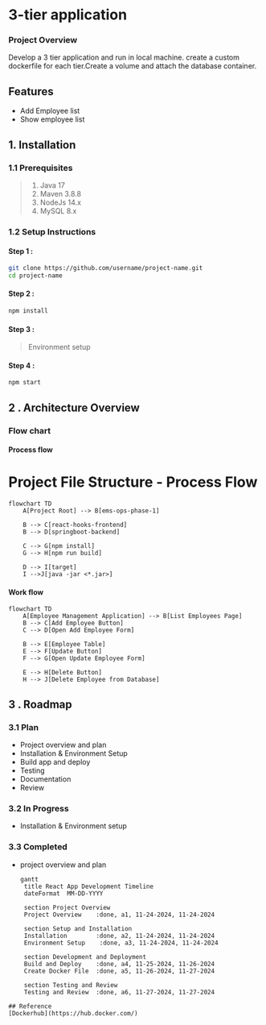 # 3-tier application
### Project Overview
Develop a 3 tier application and run in local machine. create a custom dockerfile for each tier.Create a volume and attach the database container.
## Features
* Add Employee list
* Show employee list
## 1. Installation 
### 1.1  Prerequisites
> 1. Java 17
> 2. Maven 3.8.8
> 3. NodeJs 14.x
> 4. MySQL 8.x
### 1.2 Setup Instructions
#### Step 1 : 
```bash
git clone https://github.com/username/project-name.git
cd project-name
```
#### Step 2 :
```bash
npm install
```
#### Step 3 :
> Environment setup
#### Step 4 :
```bash
npm start
```
## 2 . Architecture Overview
### Flow chart
#### Process flow
# Project File Structure - Process Flow

```mermaid
flowchart TD
    A[Project Root] --> B[ems-ops-phase-1]
    
    B --> C[react-hooks-frontend]
    B --> D[springboot-backend]

    C --> G[npm install]
    G --> H[npm run build]

    D --> I[target]
    I -->J[java -jar <*.jar>]
```

#### Work flow
```mermaid
flowchart TD
    A[Employee Management Application] --> B[List Employees Page]
    B --> C[Add Employee Button]
    C --> D[Open Add Employee Form]

    B --> E[Employee Table]
    E --> F[Update Button]
    F --> G[Open Update Employee Form]

    E --> H[Delete Button]
    H --> J[Delete Employee from Database]
```
## 3 . Roadmap
### 3.1 Plan
* Project overview and plan
* Installation & Environment Setup
* Build app and deploy
* Testing
* Documentation
* Review
### 3.2 In Progress
* Installation & Environment setup
### 3.3 Completed
* project overview and plan
   ```mermaid
  gantt
    title React App Development Timeline
    dateFormat  MM-DD-YYYY
    
    section Project Overview
    Project Overview    :done, a1, 11-24-2024, 11-24-2024
    
    section Setup and Installation
    Installation        :done, a2, 11-24-2024, 11-24-2024
    Environment Setup    :done, a3, 11-24-2024, 11-24-2024
    
    section Development and Deployment
    Build and Deploy    :done, a4, 11-25-2024, 11-26-2024
    Create Docker File  :done, a5, 11-26-2024, 11-27-2024
    
    section Testing and Review
    Testing and Review  :done, a6, 11-27-2024, 11-27-2024

```
## Reference
[Dockerhub](https://hub.docker.com/)
